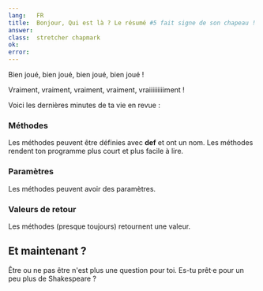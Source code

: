 ```yaml
---
lang:   FR
title:  Bonjour, Qui est là ? Le résumé #5 fait signe de son chapeau !
answer:
class:  stretcher chapmark
ok:
error:
---
```


Bien joué, bien joué, bien joué, bien joué !

Vraiment, vraiment, vraiment, vraiment, vraiiiiiiiiiment !

Voici les dernières minutes de ta vie en revue :

### Méthodes
Les méthodes peuvent être définies avec __def__ et ont un nom. Les méthodes rendent ton programme plus court
et plus facile à lire.

### Paramètres
Les méthodes peuvent avoir des paramètres.

### Valeurs de retour
Les méthodes (presque toujours) retournent une valeur.

## Et maintenant ?
Être ou ne pas être n'est plus une question pour toi. Es-tu prêt·e pour un peu plus de Shakespeare ?

